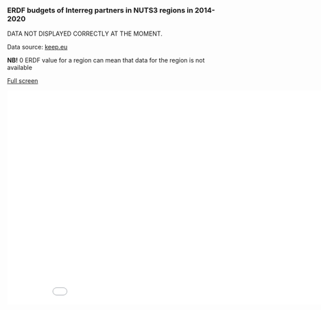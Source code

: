 ### ERDF budgets of Interreg partners in NUTS3 regions in 2014-2020 ###
DATA NOT DISPLAYED CORRECTLY AT THE MOMENT.

Data source: [keep.eu](https://keep.eu)

**NB!** 0 ERDF value for a region can mean that data for the region is not available

[Full screen](https://ltalve.github.io/eu-maps/map.html)
<iframe src="map.html" height="500" width="900" scrolling="no" frameBorder="0"></iframe>


